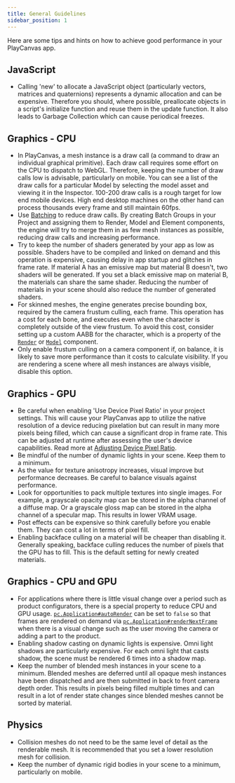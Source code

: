 ```yaml
---
title: General Guidelines
sidebar_position: 1
---
```


Here are some tips and hints on how to achieve good performance in your PlayCanvas app.

## JavaScript

* Calling 'new' to allocate a JavaScript object (particularly vectors, matrices and quaternions) represents a dynamic allocation and can be expensive. Therefore you should, where possible, preallocate objects in a script's initialize function and reuse them in the update function. It also leads to Garbage Collection which can cause periodical freezes.

## Graphics - CPU

* In PlayCanvas, a mesh instance is a draw call (a command to draw an individual graphical primitive). Each draw call requires some effort on the CPU to dispatch to WebGL. Therefore, keeping the number of draw calls low is advisable, particularly on mobile. You can see a list of the draw calls for a particular Model by selecting the model asset and viewing it in the Inspector. 100-200 draw calls is a rough target for low end mobile devices. High end desktop machines on the other hand can process thousands every frame and still maintain 60fps.
* Use [Batching][1] to reduce draw calls. By creating Batch Groups in your Project and assigning them to Render, Model and Element components, the engine will try to merge them in as few mesh instances as possible, reducing draw calls and increasing performance.
* Try to keep the number of shaders generated by your app as low as possible. Shaders have to be compiled and linked on demand and this operation is expensive, causing delay in app startup and glitches in frame rate. If material A has an emissive map but material B doesn't, two shaders will be generated. If you set a black emissive map on material B, the materials can share the same shader. Reducing the number of materials in your scene should also reduce the number of generated shaders.
* For skinned meshes, the engine generates precise bounding box, required by the camera frustum culling, each frame. This operation has a cost for each bone, and executes even when the character is completely outside of the view frustum. To avoid this cost, consider setting up a custom AABB for the character, which is a property of the [`Render`][5] or [`Model`][6] component.
* Only enable frustum culling on a camera component if, on balance, it is likely to save more performance than it costs to calculate visibility. If you are rendering a scene where all mesh instances are always visible, disable this option.

## Graphics - GPU

* Be careful when enabling 'Use Device Pixel Ratio' in your project settings. This will cause your PlayCanvas app to utilize the native resolution of a device reducing pixelation but can result in many more pixels being filled, which can cause a significant drop in frame rate. This can be adjusted at runtime after assessing the user's device capabilities. Read more at [Adjusting Device Pixel Ratio][2].
* Be mindful of the number of dynamic lights in your scene. Keep them to a minimum.
* As the value for texture anisotropy increases, visual improve but performance decreases. Be careful to balance visuals against performance.
* Look for opportunities to pack multiple textures into single images. For example, a grayscale opacity map can be stored in the alpha channel of a diffuse map. Or a grayscale gloss map can be stored in the alpha channel of a specular map. This results in lower VRAM usage.
* Post effects can be expensive so think carefully before you enable them. They can cost a lot in terms of pixel fill.
* Enabling backface culling on a material will be cheaper than disabling it. Generally speaking, backface culling reduces the number of pixels that the GPU has to fill. This is the default setting for newly created materials.

## Graphics - CPU and GPU

* For applications where there is little visual change over a period such as product configurators, there is a special property to reduce CPU and GPU usage. [`pc.Application#autoRender`][3] can be set to `false` so that frames are rendered on demand via [`pc.Application#renderNextFrame`][4] when there is a visual change such as the user moving the camera or adding a part to the product.
* Enabling shadow casting on dynamic lights is expensive. Omni light shadows are particularly expensive. For each omni light that casts shadow, the scene must be rendered 6 times into a shadow map.
* Keep the number of blended mesh instances in your scene to a minimum. Blended meshes are deferred until all opaque mesh instances have been dispatched and are then submitted in back to front camera depth order. This results in pixels being filled multiple times and can result in a lot of render state changes since blended meshes cannot be sorted by material.

## Physics

* Collision meshes do not need to be the same level of detail as the renderable mesh. It is recommended that you set a lower resolution mesh for collision.
* Keep the number of dynamic rigid bodies in your scene to a minimum, particularly on mobile.

[1]: /user-manual/graphics/advanced-rendering/batching
[2]: /user-manual/optimization/runtime-devicepixelratio
[3]: https://api.playcanvas.com/classes/Engine.Application.html#autoRender
[4]: https://api.playcanvas.com/classes/Engine.Application.html#renderNextFrame
[5]: https://api.playcanvas.com/classes/Engine.RenderComponent.html#customAabb
[6]: https://api.playcanvas.com/classes/Engine.ModelComponent.html#customAabb
